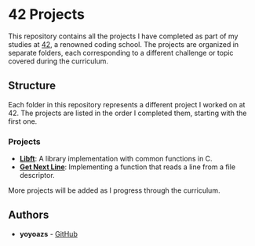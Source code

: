 # 42 Projects

This repository contains all the projects I have completed as part of my studies at [42](https://www.42.fr/), a renowned coding school. The projects are organized in separate folders, each corresponding to a different challenge or topic covered during the curriculum.

## Structure

Each folder in this repository represents a different project I worked on at 42. The projects are listed in the order I completed them, starting with the first one.

### Projects

- **[Libft](https://github.com/yoyoazs/42-projects/tree/main/Libft)**: A library implementation with common functions in C.
- **[Get Next Line](https://github.com/yoyoazs/42-projects/tree/main/get_next_line)**: Implementing a function that reads a line from a file descriptor.

More projects will be added as I progress through the curriculum.

## Authors

- **yoyoazs** - [GitHub](https://github.com/yoyoazs)